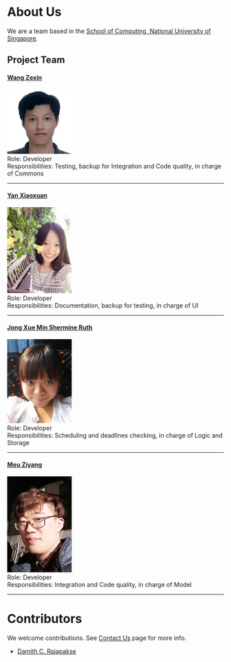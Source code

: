 # About Us

We are a team based in the [School of Computing, National University of Singapore](http://www.comp.nus.edu.sg).

## Project Team

#### [Wang Zexin](https://github.com/wangzexin)
<img src="images/wangzexin.jpg" width="150"><br>
Role: Developer <br>
Responsibilities: Testing, backup for Integration and Code quality, in charge of Commons

-----

#### [Yan Xiaoxuan](https://github.com/Matilda-Yxx)
<img src="images/matilda-yxx.jpg" width="150"><br>
Role: Developer <br>
Responsibilities: Documentation, backup for testing, in charge of UI

-----

#### [Jong Xue Min Shermine Ruth](https://github.com/ShermineJong)
<img src="images/sherminejong.jpg" width="150"><br>
Role: Developer <br>
Responsibilities: Scheduling and deadlines checking, in charge of Logic and Storage

-----

#### [Mou Ziyang](http://github.com/mouziyanglovestudy)
<img src="images/MouZiyang.jpg" width="150"><br>
Role: Developer <br>
Responsibilities: Integration and Code quality, in charge of Model

-----

# Contributors

We welcome contributions. See [Contact Us](ContactUs.md) page for more info.

* [Damith C. Rajapakse](http://www.comp.nus.edu.sg/~damithch)
